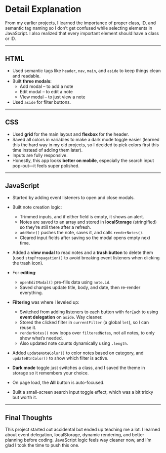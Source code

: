 # Detail Explanation

From my earlier projects, I learned the importance of proper class, ID, and semantic tag naming so I don’t get confused while selecting elements in JavaScript. I also realized that every important element should have a class or ID.

---

## HTML

-   Used semantic tags like `header`, `nav`, `main`, and `aside` to keep things clean and readable.
-   Built **three modals**:
    -   Add modal – to add a note
    -   Edit modal – to edit a note
    -   View modal – to just view a note
-   Used `aside` for filter buttons.

---

## CSS

-   Used **grid** for the main layout and **flexbox** for the header.
-   Saved all colors in variables to make a dark mode toggle easier (learned this the hard way in my old projects, so I decided to pick colors first this time instead of adding them later).
-   Inputs are fully responsive.
-   Honestly, this app looks **better on mobile**, especially the search input pop-out—it feels super polished.

---

## JavaScript

-   Started by adding event listeners to open and close modals.
-   Built note creation logic:

    -   Trimmed inputs, and if either field is empty, it shows an alert.
    -   Notes are saved to an array and stored in **localStorage** (stringified) so they’re still there after a refresh.
    -   `addNote()` pushes the note, saves it, and calls `renderNotes()`.
    -   Cleared input fields after saving so the modal opens empty next time.

-   Added a **view modal** to read notes and a **trash button** to delete them (used `stopPropagation()` to avoid breaking event listeners when clicking the trash icon).

-   For **editing**:

    -   `openEditModal()` pre-fills data using `note.id`.
    -   Saved changes update title, body, and date, then re-render everything.

-   **Filtering** was where I leveled up:

    -   Switched from adding listeners to each button with `forEach` to using **event delegation** on `aside`. Way cleaner.
    -   Stored the clicked filter in `currentFilter` (a global `let`), so I can reuse it.
    -   `renderNotes()` now loops over `filteredNotes`, not all notes, to only show what’s needed.
    -   Also updated note counts dynamically using `.length`.

-   Added `updateNoteColor()` to color notes based on category, and `updateBtnColor()` to show which filter is active.

-   **Dark mode** toggle just switches a class, and I saved the theme in storage so it remembers your choice.

-   On page load, the **All** button is auto-focused.
-   Built a small-screen search input toggle effect, which was a bit tricky but worth it.

---

## Final Thoughts

This project started out accidental but ended up teaching me a lot. I learned about event delegation, localStorage, dynamic rendering, and better planning before coding. JavaScript logic feels way cleaner now, and I’m glad I took the time to push this one.
